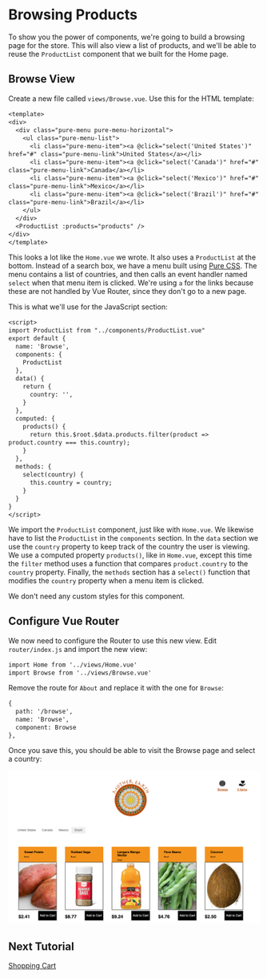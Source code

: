 # Browsing Products

To show you the power of components, we're going to build a browsing page for the
store. This will also view a list of products, and we'll be able to reuse the
`ProductList` component that we built for the Home page.

## Browse View

Create a new file called `views/Browse.vue`. Use this for the HTML template:

```
<template>
<div>
  <div class="pure-menu pure-menu-horizontal">
    <ul class="pure-menu-list">
      <li class="pure-menu-item"><a @click="select('United States')" href="#" class="pure-menu-link">United States</a></li>
      <li class="pure-menu-item"><a @click="select('Canada')" href="#" class="pure-menu-link">Canada</a></li>
      <li class="pure-menu-item"><a @click="select('Mexico')" href="#" class="pure-menu-link">Mexico</a></li>
      <li class="pure-menu-item"><a @click="select('Brazil')" href="#" class="pure-menu-link">Brazil</a></li>
    </ul>
  </div>
  <ProductList :products="products" />
</div>
</template>
```

This looks a lot like the `Home.vue` we wrote. It also uses a `ProductList` at the
bottom. Instead of a search box, we have a menu built using [Pure CSS](https://purecss.io/).
The menu contains a list of countries, and then calls an event handler named `select`
when that menu item is clicked. We're using `a` for the links because these are not
handled by Vue Router, since they don't go to a new page.

This is what we'll use for the JavaScript section:

```
<script>
import ProductList from "../components/ProductList.vue"
export default {
  name: 'Browse',
  components: {
    ProductList
  },
  data() {
    return {
      country: '',
    }
  },
  computed: {
    products() {
      return this.$root.$data.products.filter(product => product.country === this.country);
    }
  },
  methods: {
    select(country) {
      this.country = country;
    }
  }
}
</script>
```

We import the `ProductList` component, just like with `Home.vue`. We likewise have
to list the `ProductList` in the `components` section. In the `data` section we use
the `country` property to keep track of the country the user is viewing. We
use a computed property `products()`, like in `Home.vue`, except this time the `filter`
method uses a function that compares `product.country` to the `country` property.
Finally, the `methods` section has a `select()` function that modifies the `country`
property when a menu item is clicked.

We don't need any custom styles for this component.

## Configure Vue Router

We now need to configure the Router to use this new view. Edit `router/index.js`
and import the new view:

```
import Home from '../views/Home.vue'
import Browse from '../views/Browse.vue'
```

Remove the route for `About` and replace it with the one for `Browse`:

```
{
  path: '/browse',
  name: 'Browse',
  component: Browse
},
```

Once you save this, you should be able to visit the Browse page and select a country:

![browsing products](/screenshots/browse.png)

## Next Tutorial

[Shopping Cart](/tutorials/7-Shopping-Cart.md)
